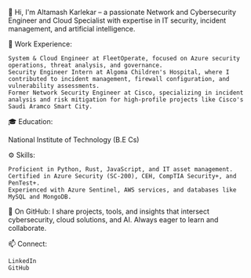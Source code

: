 👋 Hi, I'm Altamash Karlekar – a passionate Network and Cybersecurity Engineer and Cloud Specialist with expertise in IT security, incident management, and artificial intelligence.

💼 Work Experience:

    System & Cloud Engineer at FleetOperate, focused on Azure security operations, threat analysis, and governance.
    Security Engineer Intern at Algoma Children's Hospital, where I contributed to incident management, firewall configuration, and vulnerability assessments.
    Former Network Security Engineer at Cisco, specializing in incident analysis and risk mitigation for high-profile projects like Cisco's Saudi Aramco Smart City.

🎓 Education:

National Institute of Technology (B.E Cs)

⚙️ Skills:

    Proficient in Python, Rust, JavaScript, and IT asset management.
    Certified in Azure Security (SC-200), CEH, CompTIA Security+, and PenTest+.
    Experienced with Azure Sentinel, AWS services, and databases like MySQL and MongoDB.

🌟 On GitHub:
I share projects, tools, and insights that intersect cybersecurity, cloud solutions, and AI. Always eager to learn and collaborate.

📫 Connect:

    LinkedIn
    GitHub
